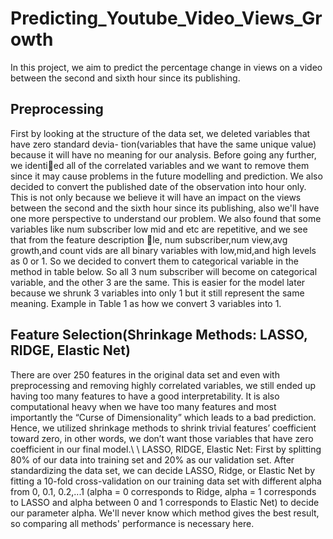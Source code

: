 # Predicting_Youtube_Video_Views_Growth
In this project, we aim to predict the percentage change in views on a video between the second and sixth hour since its publishing.

## Preprocessing
First by looking at the structure of the data set, we deleted variables that have zero standard devia-
tion(variables that have the same unique value) because it will have no meaning for our analysis. Before
going any further, we identied all of the correlated variables and we want to remove them since it may
cause problems in the future modelling and prediction. We also decided to convert the published date of the
observation into hour only. This is not only because we believe it will have an impact on the views between
the second and the sixth hour since its publishing, also we'll have one more perspective to understand our
problem. We also found that some variables like num subscriber low mid and etc are repetitive, and we see
that from the feature description le, num subscriber,num view,avg growth,and count vids are all binary
variables with low,mid,and high levels as 0 or 1. So we decided to convert them to categorical variable in
the method in table below. So all 3 num subscriber will become on categorical variable, and the other 3 are
the same. This is easier for the model later because we shrunk 3 variables into only 1 but it still represent
the same meaning. Example in Table 1 as how we convert 3 variables into 1.


## Feature Selection(Shrinkage Methods: LASSO, RIDGE, Elastic Net)
There are over 250 features in the original data set and even with preprocessing and removing highly correlated variables, we still ended up having too many features to have a good interpretability. It is also computational heavy when we have too many features and most importantly the “Curse of Dimensionality” which leads to a bad prediction. Hence, we utilized shrinkage methods to shrink trivial features’ coefficient toward zero, in other words, we don’t want those variables that have zero coefficient in our final model.\\
\\
LASSO, RIDGE, Elastic Net: First by splitting 80\% of our data into training set and 20\% as our validation set. After standardizing the data set, we can decide LASSO, Ridge, or Elastic Net by fitting a 10-fold cross-validation on our training data set with different alpha from 0, 0.1, 0.2,...1 (alpha = 0 corresponds to Ridge, alpha = 1 corresponds to LASSO and alpha between 0 and 1 corresponds to Elastic Net) to decide our parameter alpha. We'll never know which method gives the best result, so comparing all methods' performance is necessary here.
